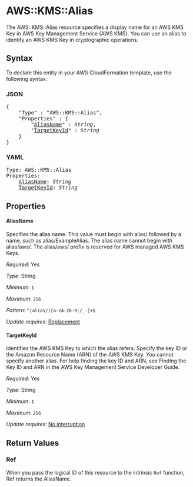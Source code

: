 # AWS::KMS::Alias

The AWS::KMS::Alias resource specifies a display name for an AWS KMS Key in AWS Key Management Service (AWS KMS). You can use an alias to identify an AWS KMS Key in cryptographic operations.

## Syntax

To declare this entity in your AWS CloudFormation template, use the following syntax:

### JSON

<pre>
{
    "Type" : "AWS::KMS::Alias",
    "Properties" : {
        "<a href="#aliasname" title="AliasName">AliasName</a>" : <i>String</i>,
        "<a href="#targetkeyid" title="TargetKeyId">TargetKeyId</a>" : <i>String</i>
    }
}
</pre>

### YAML

<pre>
Type: AWS::KMS::Alias
Properties:
    <a href="#aliasname" title="AliasName">AliasName</a>: <i>String</i>
    <a href="#targetkeyid" title="TargetKeyId">TargetKeyId</a>: <i>String</i>
</pre>

## Properties

#### AliasName

Specifies the alias name. This value must begin with alias/ followed by a name, such as alias/ExampleAlias. The alias name cannot begin with alias/aws/. The alias/aws/ prefix is reserved for AWS managed AWS KMS Keys.

_Required_: Yes

_Type_: String

_Minimum_: <code>1</code>

_Maximum_: <code>256</code>

_Pattern_: <code>^(alias/)[a-zA-Z0-9:/_-]+$</code>

_Update requires_: [Replacement](https://docs.aws.amazon.com/AWSCloudFormation/latest/UserGuide/using-cfn-updating-stacks-update-behaviors.html#update-replacement)

#### TargetKeyId

Identifies the AWS KMS Key to which the alias refers. Specify the key ID or the Amazon Resource Name (ARN) of the AWS KMS Key. You cannot specify another alias. For help finding the key ID and ARN, see Finding the Key ID and ARN in the AWS Key Management Service Developer Guide.

_Required_: Yes

_Type_: String

_Minimum_: <code>1</code>

_Maximum_: <code>256</code>

_Update requires_: [No interruption](https://docs.aws.amazon.com/AWSCloudFormation/latest/UserGuide/using-cfn-updating-stacks-update-behaviors.html#update-no-interrupt)

## Return Values

### Ref

When you pass the logical ID of this resource to the intrinsic `Ref` function, Ref returns the AliasName.
